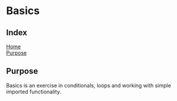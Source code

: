 # Basics

## Index

[Home](../README.md)  
[Purpose](#purpose)

## Purpose

Basics is an exercise in conditionals, loops and working with simple imported functionality.